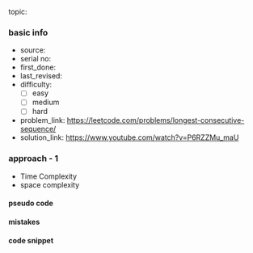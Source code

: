 topic:

### basic info
- source: 
- serial no:
- first_done:
- last_revised:
- difficulty:
	- [ ] easy
	- [ ] medium
	- [ ] hard
- problem_link: https://leetcode.com/problems/longest-consecutive-sequence/
- solution_link: https://www.youtube.com/watch?v=P6RZZMu_maU

### approach - 1
- Time Complexity
- space complexity

#### pseudo code

#### mistakes

#### code snippet
```python

```